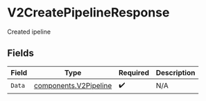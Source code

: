 # V2CreatePipelineResponse

Created ipeline


## Fields

| Field                                                          | Type                                                           | Required                                                       | Description                                                    |
| -------------------------------------------------------------- | -------------------------------------------------------------- | -------------------------------------------------------------- | -------------------------------------------------------------- |
| `Data`                                                         | [components.V2Pipeline](../../models/components/v2pipeline.md) | :heavy_check_mark:                                             | N/A                                                            |